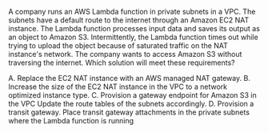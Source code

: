 A company runs an AWS Lambda function in private subnets in a VPC. The subnets have a default route to the internet through an Amazon EC2 NAT instance. The Lambda function processes input data and saves its output as an object to Amazon S3.
Intermittently, the Lambda function times out while trying to upload the object because of saturated traffic on the NAT instance's network. The company wants to access Amazon S3 without traversing the internet. Which solution will meet these requirements? 

A. Replace the EC2 NAT instance with an AWS managed NAT gateway. 
B. Increase the size of the EC2 NAT instance in the VPC to a network optimized instance type. 
C. Provision a gateway endpoint for Amazon S3 in the VPC Update the route tables of the subnets accordingly. 
D. Provision a transit gateway. Place transit gateway attachments in the private subnets where the Lambda function is running